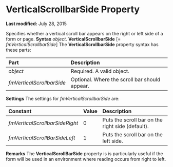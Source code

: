 
# VerticalScrollbarSide Property

 **Last modified:** July 28, 2015


Specifies whether a vertical scroll bar appears on the right or left side of a form or page.
 **Syntax**
 _object_. **VerticalScrollbarSide** [= _fmVerticalScrollbarSide_]
The  **VerticalScrollbarSide** property syntax has these parts:


|**Part**|**Description**|
|:-----|:-----|
| _object_|Required. A valid object.|
| _fmVerticalScrollbarSide_|Optional. Where the scroll bar should appear.|
 **Settings**
The settings for  _fmVerticalScrollbarSide_ are:


|**Constant**|**Value**|**Description**|
|:-----|:-----|:-----|
| _fmVerticalScrollbarSideRight_|0|Puts the scroll bar on the right side (default).|
| _fmVerticalScrollBarSideLeft_|1|Puts the scroll bar on the left side.|
 **Remarks**
The  **VerticalScrollBarSide** property is is particularly useful if the form will be used in an environment where reading occurs from right to left.
